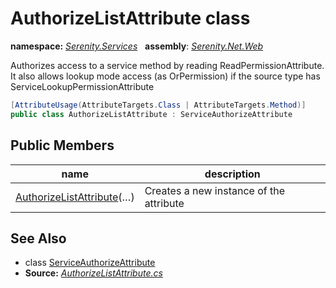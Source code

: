 # AuthorizeListAttribute class
**namespace:** *[Serenity.Services](../README.md#serenity.services-namespace)*   **assembly**: *[Serenity.Net.Web](../README.md)*

Authorizes access to a service method by reading ReadPermissionAttribute. It also allows lookup mode access (as OrPermission) if the source type has ServiceLookupPermissionAttribute

```csharp
[AttributeUsage(AttributeTargets.Class | AttributeTargets.Method)]
public class AuthorizeListAttribute : ServiceAuthorizeAttribute
```

## Public Members

| name | description |
| --- | --- |
| [AuthorizeListAttribute](AuthorizeListAttribute/AuthorizeListAttribute.md)(…) | Creates a new instance of the attribute |

## See Also

* class [ServiceAuthorizeAttribute](ServiceAuthorizeAttribute.md)
* **Source:** *[AuthorizeListAttribute.cs](https://github.com/serenity-is/Serenity/blob/master/src/Serenity.Net.Web/Mvc/AuthorizeListAttribute.cs)*